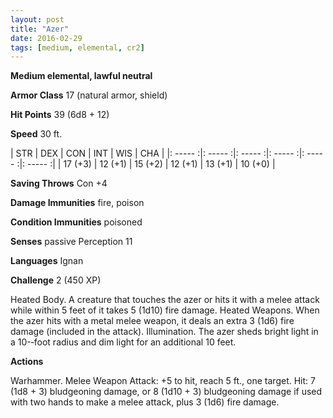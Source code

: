 ```yaml
---
layout: post
title: "Azer"
date: 2016-02-29
tags: [medium, elemental, cr2]
---
```


**Medium elemental, lawful neutral**

**Armor Class** 17 (natural armor, shield)

**Hit Points** 39 (6d8 + 12)

**Speed** 30 ft.

|   STR   |   DEX   |   CON   |   INT   |   WIS   |   CHA   |
|: ----- :|: ----- :|: ----- :|: ----- :|: ----- :|: ----- :|
| 17 (+3) | 12 (+1) | 15 (+2) | 12 (+1) | 13 (+1) | 10 (+0) |

**Saving Throws** Con +4 

**Damage Immunities** fire, poison 

**Condition Immunities** poisoned 

**Senses** passive Perception 11 

**Languages** Ignan 

**Challenge** 2 (450 XP)

 Heated Body. A creature that touches the azer or hits it with a melee attack while within 5 feet of it takes 5 (1d10) fire damage. Heated Weapons. When the azer hits with a metal melee weapon, it deals an extra 3 (1d6) fire damage (included in the attack). Illumination. The azer sheds bright light in a 10-­‐foot radius and dim light for an additional 10 feet. 

**Actions** 

Warhammer. Melee Weapon Attack: +5 to hit, reach 5 ft., one target. Hit: 7 (1d8 + 3) bludgeoning damage, or 8 (1d10 + 3) bludgeoning damage if used with two hands to make a melee attack, plus 3 (1d6) fire damage.